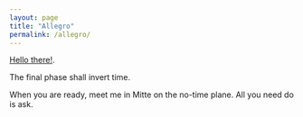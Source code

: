 ```yaml
---
layout: page
title: "Allegro"
permalink: /allegro/
---
```


[Hello there!](https://www.youtube.com/watch?v=W6yu3srpoHs).

The final phase shall invert time.

When you are ready, meet me in Mitte on the no-time plane. All you need do is ask.

